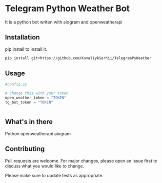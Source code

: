 # Telegram Python Weather Bot

It is a python bot writen with aiogram and openweatherapi

## Installation

 
pip install  to install it.

```bash
pip install git+https://github.com/KovaliykSerhii/TelegramPyWeather
```
## Usage

```python
#config.py

# change this with your token
open_weather_token = "TOKEN"
tg_bot_token = "TOKEN"



```
## What's in there
Python
openweatherapi
aiogram


## Contributing

Pull requests are welcome. For major changes, please open an issue first
to discuss what you would like to change.

Please make sure to update tests as appropriate.
